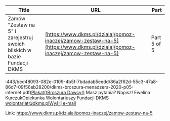 | **Title**       | **URL**           | **Part**              |
|-----------------|-------------------|-----------------------|
| Zamów "Zestaw na 5" i zarejestruj swoich bliskich w bazie Fundacji DKMS          | [https://www.dkms.pl/dzialaj/pomoz-inaczej/zamow-zestaw-na-5](https://www.dkms.pl/dzialaj/pomoz-inaczej/zamow-zestaw-na-5)    | Part 5 of 5          |

:443/bed48093-082e-0109-4b5f-7bdadab5eedd/86a2f62d-55c3-47a8-86d7-09f56eb28200/dkms-broszura-menadzera-2020-p05-internet.pdf)[Plakat()](https://assets-eu-01.kc-usercontent.com:443/bed48093-082e-0109-4b5f-7bdadab5eedd/0150dd55-a8fb-4f88-be2c-0e46f82caf3a/Plakat_A3_Zestaw_na_5_Fundacja_DKMS.pdf)[Broszura Dawcy()](https://assets-eu-01.kc-usercontent.com:443/bed48093-082e-0109-4b5f-7bdadab5eedd/fd55c41c-0f7b-40f2-bb16-81796429fffb/Broszura_Dawcy_Fundacja_DKMS_2022.pdf)
Masz pytania? Napisz! Ewelina KurczukOpiekunka Wolontariuszy Fundacji DKMS
[wolontariat@dkms.pl](mailto:wolontariat@dkms.pl " Ewelina Kurczuk")[Wyślij e\-mail](mailto:zestaw@dkms.pl)

Link: https://www.dkms.pl/dzialaj/pomoz-inaczej/zamow-zestaw-na-5
